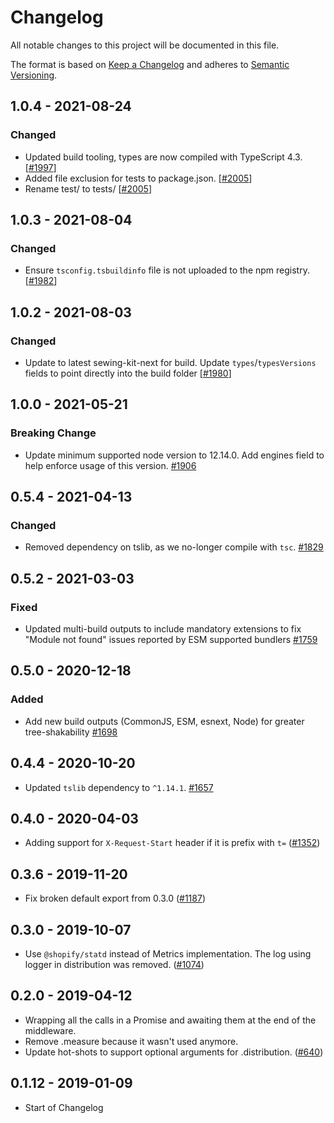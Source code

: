 # Changelog

All notable changes to this project will be documented in this file.

The format is based on [Keep a Changelog](http://keepachangelog.com/en/1.0.0/)
and adheres to [Semantic Versioning](http://semver.org/spec/v2.0.0.html).

<!-- ## Unreleased -->

## 1.0.4 - 2021-08-24

### Changed

- Updated build tooling, types are now compiled with TypeScript 4.3. [[#1997](https://github.com/Shopify/quilt/pull/1997)]
- Added file exclusion for tests to package.json. [[#2005](https://github.com/Shopify/quilt/pull/2005)]
- Rename test/ to tests/ [[#2005](https://github.com/Shopify/quilt/pull/2005)]

## 1.0.3 - 2021-08-04

### Changed

- Ensure `tsconfig.tsbuildinfo` file is not uploaded to the npm registry. [[#1982](https://github.com/Shopify/quilt/pull/1982)]

## 1.0.2 - 2021-08-03

### Changed

- Update to latest sewing-kit-next for build. Update `types`/`typesVersions` fields to point directly into the build folder [[#1980](https://github.com/Shopify/quilt/pull/1980)]

## 1.0.0 - 2021-05-21

### Breaking Change

- Update minimum supported node version to 12.14.0. Add engines field to help enforce usage of this version. [#1906](https://github.com/Shopify/quilt/pull/1906)

## 0.5.4 - 2021-04-13

### Changed

- Removed dependency on tslib, as we no-longer compile with `tsc`. [#1829](https://github.com/Shopify/quilt/pull/1829)

## 0.5.2 - 2021-03-03

### Fixed

- Updated multi-build outputs to include mandatory extensions to fix "Module not found" issues reported by ESM supported bundlers [#1759](https://github.com/Shopify/quilt/pull/1759)

## 0.5.0 - 2020-12-18

### Added

- Add new build outputs (CommonJS, ESM, esnext, Node) for greater tree-shakability [#1698](https://github.com/Shopify/quilt/pull/1698)

## 0.4.4 - 2020-10-20

- Updated `tslib` dependency to `^1.14.1`. [#1657](https://github.com/Shopify/quilt/pull/1657)

## 0.4.0 - 2020-04-03

- Adding support for `X-Request-Start` header if it is prefix with `t=` ([#1352](https://github.com/Shopify/quilt/pull/1352))

## 0.3.6 - 2019-11-20

- Fix broken default export from 0.3.0 ([#1187](https://github.com/Shopify/quilt/pull/1187))

## 0.3.0 - 2019-10-07

- Use `@shopify/statd` instead of Metrics implementation. The log using logger in distribution was removed. ([#1074](https://github.com/Shopify/quilt/pull/1074))

## 0.2.0 - 2019-04-12

- Wrapping all the calls in a Promise and awaiting them at the end of the middleware.
- Remove .measure because it wasn't used anymore.
- Update hot-shots to support optional arguments for .distribution.
  ([#640](https://github.com/Shopify/quilt/pull/640))

## 0.1.12 - 2019-01-09

- Start of Changelog
